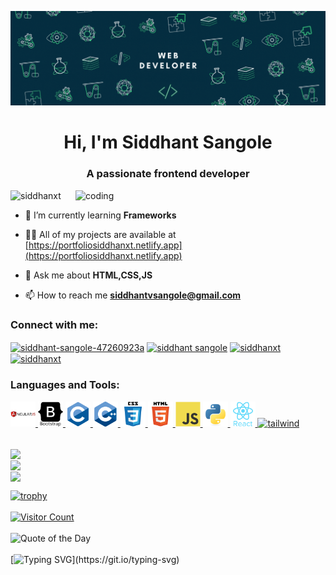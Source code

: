 ![logo](https://github.com/Siddhanxt/Siddhanxt/blob/main/Banner.gif)
<h1 align="center">Hi, I'm Siddhant Sangole</h1>
<h3 align="center">A passionate frontend developer</h3>

<img align="right" alt="coding" width="400" src="https://media3.giphy.com/media/v1.Y2lkPTc5MGI3NjExdWxzZXhwZHgzMzAweWx2a3FpYmVmb3JkcGZxamk2MmRpZHBwOHB1bCZlcD12MV9pbnRlcm5hbF9naWZfYnlfaWQmY3Q9Zw/qgQUggAC3Pfv687qPC/giphy.gif">
<p align="left"> <img src="https://komarev.com/ghpvc/?username=siddhanxt&label=Profile%20views&color=0e75b6&style=flat" alt="siddhanxt" /> </p>

- 🌱 I’m currently learning **Frameworks**

- 👨‍💻 All of my projects are available at [https://portfoliosiddhanxt.netlify.app](https://portfoliosiddhanxt.netlify.app)

- 💬 Ask me about **HTML,CSS,JS**

- 📫 How to reach me **siddhantvsangole@gmail.com**

<h3 align="left">Connect with me:</h3>
<p align="left">
<a href="https://linkedin.com/in/siddhant-sangole-47260923a" target="blank"><img align="center" src="https://raw.githubusercontent.com/rahuldkjain/github-profile-readme-generator/master/src/images/icons/Social/linked-in-alt.svg" alt="siddhant-sangole-47260923a" height="30" width="40" /></a>
<a href="https://fb.com/siddhant sangole" target="blank"><img align="center" src="https://raw.githubusercontent.com/rahuldkjain/github-profile-readme-generator/master/src/images/icons/Social/facebook.svg" alt="siddhant sangole" height="30" width="40" /></a>
<a href="https://instagram.com/siddhanxt" target="blank"><img align="center" src="https://raw.githubusercontent.com/rahuldkjain/github-profile-readme-generator/master/src/images/icons/Social/instagram.svg" alt="siddhanxt" height="30" width="40" /></a>
<a href="https://auth.geeksforgeeks.org/user/siddhanxt" target="blank"><img align="center" src="https://raw.githubusercontent.com/rahuldkjain/github-profile-readme-generator/master/src/images/icons/Social/geeks-for-geeks.svg" alt="siddhanxt" height="30" width="40" /></a>
</p>

<h3 align="left">Languages and Tools:</h3>
<p align="left"> <a href="https://angular.io" target="_blank" rel="noreferrer"> <img src="https://raw.githubusercontent.com/devicons/devicon/master/icons/angularjs/angularjs-original-wordmark.svg" alt="angularjs" width="40" height="40"/> </a> <a href="https://getbootstrap.com" target="_blank" rel="noreferrer"> <img src="https://raw.githubusercontent.com/devicons/devicon/master/icons/bootstrap/bootstrap-plain-wordmark.svg" alt="bootstrap" width="40" height="40"/> </a> <a href="https://www.cprogramming.com/" target="_blank" rel="noreferrer"> <img src="https://raw.githubusercontent.com/devicons/devicon/master/icons/c/c-original.svg" alt="c" width="40" height="40"/> </a> <a href="https://www.w3schools.com/cpp/" target="_blank" rel="noreferrer"> <img src="https://raw.githubusercontent.com/devicons/devicon/master/icons/cplusplus/cplusplus-original.svg" alt="cplusplus" width="40" height="40"/> </a> <a href="https://www.w3schools.com/css/" target="_blank" rel="noreferrer"> <img src="https://raw.githubusercontent.com/devicons/devicon/master/icons/css3/css3-original-wordmark.svg" alt="css3" width="40" height="40"/> </a> <a href="https://www.w3.org/html/" target="_blank" rel="noreferrer"> <img src="https://raw.githubusercontent.com/devicons/devicon/master/icons/html5/html5-original-wordmark.svg" alt="html5" width="40" height="40"/> </a> <a href="https://developer.mozilla.org/en-US/docs/Web/JavaScript" target="_blank" rel="noreferrer"> <img src="https://raw.githubusercontent.com/devicons/devicon/master/icons/javascript/javascript-original.svg" alt="javascript" width="40" height="40"/> </a> <a href="https://www.python.org" target="_blank" rel="noreferrer"> <img src="https://raw.githubusercontent.com/devicons/devicon/master/icons/python/python-original.svg" alt="python" width="40" height="40"/> </a> <a href="https://reactjs.org/" target="_blank" rel="noreferrer"> <img src="https://raw.githubusercontent.com/devicons/devicon/master/icons/react/react-original-wordmark.svg" alt="react" width="40" height="40"/> </a> <a href="https://tailwindcss.com/" target="_blank" rel="noreferrer"> <img src="https://www.vectorlogo.zone/logos/tailwindcss/tailwindcss-icon.svg" alt="tailwind" width="40" height="40"/> </a> </p>

<br/>

<a href="https://github.com/anuraghazra/github-readme-stats">
  <img height=200 align="center" src="https://github-readme-stats.vercel.app/api?username=Siddhanxt&show_icons=true&theme=radical" />
</a>
<br/>
<a href="https://github.com/anuraghazra/github-readme-stats">
  <img height=200 align="center" src="https://github-readme-streak-stats.herokuapp.com?user=Siddhanxt&theme=radical&type=png&mode=daily&date_format=M%20j%5B%2C%20Y%5D" />
</a>
<br/>
<a href="https://github.com/anuraghazra/github-readme-stats"> 
  <img align="center" src="https://github-readme-stats.vercel.app/api/top-langs/?username=Siddhanxt&show_icons=true&theme=radical&layout=donut" />
</a>

<br/>

[![trophy](https://github-profile-trophy.vercel.app/?username=Siddhanxt&theme=radical)](https://github.com/Siddhanxt)
<br />
<br />
[![Visitor Count](https://visitcount.itsvg.in/api?id=Siddhanxt&icon=0&color=0)](https://visitcount.itsvg.in)
<br />
<br />
![Quote of the Day](https://quotes-github-readme.vercel.app/api?type=horizontal&theme=radical)
<br />
<br /> 
[![Typing SVG](https://readme-typing-svg.herokuapp.com?font=Fira+Code&pause=1000&random=false&width=435&lines=Let's+win+and+cry+about+it.)](https://git.io/typing-svg)
